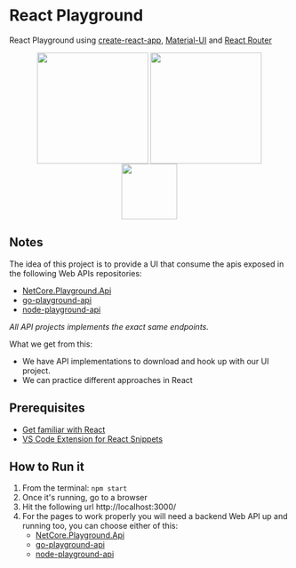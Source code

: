 # React Playground
React Playground using [create-react-app](https://github.com/facebook/create-react-app), [Material-UI](https://material-ui.com/) and [React Router](https://reacttraining.com/react-router/)

<p align="center">
  <img height="200" valign="middle" src="https://upload.wikimedia.org/wikipedia/commons/thumb/4/47/React.svg/800px-React.svg.png">
  <img height="200" valign="middle" src="https://material-ui.com/static/logo.png">
  <img height="100" valign="middle" src="https://seeklogo.com/images/R/react-router-logo-AB5BFB638F-seeklogo.com.png">
</p>

## Notes
The idea of this project is to provide a UI that consume the apis exposed in the following Web APIs repositories:
- [NetCore.Playground.Api](https://github.com/joacod/NetCore.Playground.Api)
- [go-playground-api](https://github.com/joacod/go-playground-api)
- [node-playground-api](https://github.com/joacod/node-playground-api)

*All API projects implements the exact same endpoints.*

What we get from this:
- We have API implementations to download and hook up with our UI project.
- We can practice different approaches in React

## Prerequisites
- [Get familiar with React](https://reactjs.org/)
- [VS Code Extension for React Snippets](https://marketplace.visualstudio.com/items?itemName=xabikos.ReactSnippets)

## How to Run it
1. From the terminal: `npm start`
2. Once it's running, go to a browser
3. Hit the following url http://localhost:3000/
4. For the pages to work properly you will need a backend Web API up and running too, you can choose either of this:
    - [NetCore.Playground.Api](https://github.com/joacod/NetCore.Playground.Api)
    - [go-playground-api](https://github.com/joacod/go-playground-api)
    - [node-playground-api](https://github.com/joacod/node-playground-api)
